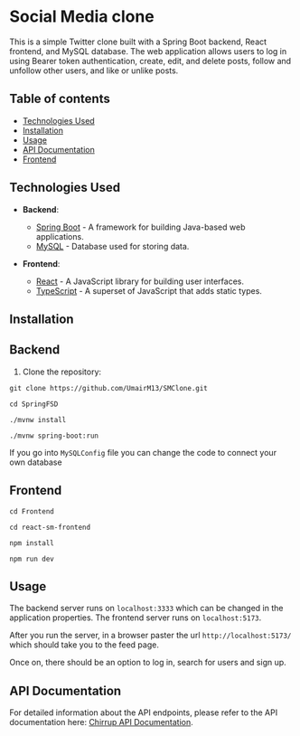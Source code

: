 # Social Media clone

This is a simple Twitter clone built with a Spring Boot backend, React frontend, and MySQL database. The web application allows users to log in using Bearer token authentication, create, edit, and delete posts, follow and unfollow other users, and like or unlike posts.

## Table of contents

- [Technologies Used](#technologies-used)
- [Installation](#installation)
- [Usage](#usage)
- [API Documentation](#api-documentation)
- [Frontend](#frontend)

## Technologies Used

- **Backend**:

  - [Spring Boot](https://spring.io/projects/spring-boot) - A framework for building Java-based web applications.
  - [MySQL](https://www.mysql.com/) - Database used for storing data.

- **Frontend**:
  - [React](https://reactjs.org/) - A JavaScript library for building user interfaces.
  - [TypeScript](https://www.typescriptlang.org/) - A superset of JavaScript that adds static types.

## Installation

## Backend

1. Clone the repository:

`git clone https://github.com/UmairM13/SMClone.git`

`cd SpringFSD`

`./mvnw install`

`./mvnw spring-boot:run`

If you go into `MySQLConfig` file you can change the code to connect your own database

## Frontend

`cd Frontend`

`cd react-sm-frontend`

`npm install`

`npm run dev`

## Usage

The backend server runs on `localhost:3333` which can be changed in the application properties.
The frontend server runs on `localhost:5173`.

After you run the server, in a browser paster the url `http://localhost:5173/`
which should take you to the feed page.

Once on, there should be an option to log in, search for users and sign up.

## API Documentation

For detailed information about the API endpoints, please refer to the API documentation here:
[Chirrup API Documentation](https://app.swaggerhub.com/apis/MMU-SE/Chirrup/1.0.0/#/Post%20Management/getPost).
